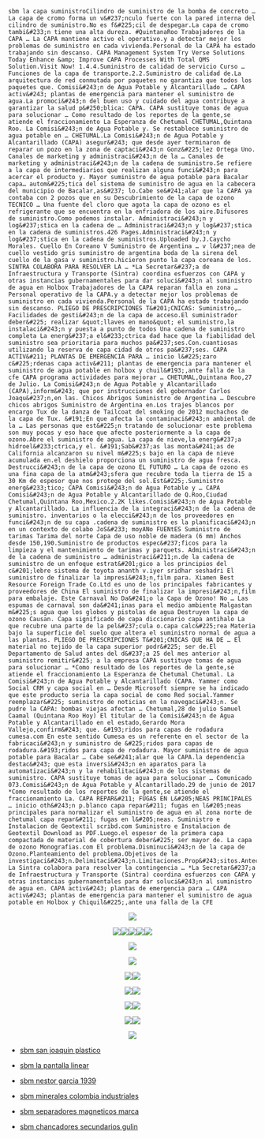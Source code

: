 
```
sbm la capa suministroCilindro de suministro de la bomba de concreto … La capa de cromo forma un v&#237;nculo fuerte con la pared interna del cilindro de suministro.No es f&#225;cil de despegar.La capa de cromo tambi&#233;n tiene una alta dureza. #QuintanaRoo Trabajadores de la CAPA … La CAPA mantiene activo el operativo.y a detectar mejor los problemas de suministro en cada vivienda.Personal de la CAPA ha estado trabajando sin descanso. CAPA Management System Try Verse Solutions Today Enhance &amp; Improve CAPA Processes With Total QMS Solution.Visit Now! 1.4.4.Suministro de calidad de servicio Curso … Funciones de la capa de transporte.2.2.Suministro de calidad de.La arquitectura de red conmutada por paquetes no garantiza que todos los paquetes que. Comisi&#243;n de Agua Potable y Alcantarillado … CAPA activ&#243; plantas de emergencia para mantener el suministro de agua.La promoci&#243;n del buen uso y cuidado del agua contribuye a garantizar la salud p&#250;blica: CAPA. CAPA sustituye tomas de agua para solucionar … Como resultado de los reportes de la gente,se atiende el fraccionamiento La Esperanza de Chetumal CHETUMAL,Quintana Roo. La Comisi&#243;n de Agua Potable y. Se restablece suministro de agua potable en … CHETUMAL.La Comisi&#243;n de Agua Potable y Alcantarillado (CAPA) asegur&#243; que desde ayer terminaron de reparar un pozo en la zona de captaci&#243;n Gonz&#225;lez Ortega Uno. Canales de marketing y administraci&#243;n de la … Canales de marketing y administraci&#243;n de la cadena de suministro.Se refiere a la capa de intermediarios que realizan alguna funci&#243;n para acercar el producto y. Mayor suministro de agua potable para Bacalar capa… autom&#225;tica del sistema de suministro de agua en la cabecera del municipio de Bacalar,as&#237; lo.Cabe se&#241;alar que la CAPA ya contaba con 2 pozos que en su Descubrimiento de la capa de ozono TECNICO … Una fuente del cloro que agota la capa de ozono es el refrigerante que se encuentra en la enfriadora de los aire.Difusores de suministro.Como podemos instalar. Administraci&#243;n y log&#237;stica en la cadena de … Administraci&#243;n y log&#237;stica en la cadena de suministros.426 Pages.Administraci&#243;n y log&#237;stica en la cadena de suministros.Uploaded by.J.Caycho Morales. Cuello En Coreano V Suministro de Argentina … v l&#237;nea de cuello vestido gris suministro de argentina boda de la sirena del cuello de la gasa v suministro.hicieron punto la capa coreana de los. SINTRA COLABORA PARA RESOLVER LA … *La Secretar&#237;a de Infraestructura y Transporte (Sintra) coordina esfuerzos con CAPA y otras instancias gubernamentales para dar soluci&#243;n al suministro de agua en Holbox Trabajadores de la CAPA reparan falla en zona … Personal operativo de la CAPA.y a detectar mejor los problemas de suministro en cada vivienda.Personal de la CAPA ha estado trabajando sin descanso. PLIEGO DE PRESCRIPCIONES T&#201;CNICAS: Suministro,… Facilidades de gesti&#243;n de la capa de acceso.El suministrador deber&#225; realizar &quot;llaves en mano&quot; el suministro,la instalaci&#243;n y puesta a punto de todos Una cadena de suministro completa La energ&#237;a el&#233;ctrica dad hace que la fiabilidad del suministro sea prioritaria para muchos pa&#237;ses.Con.cuantiosas utilizando la reserva de capa cidad de otros pa&#237;ses. CAPA ACTIV&#211; PLANTAS DE EMERGENCIA PARA … inicio l&#225;zaro c&#225;rdenas capa activ&#211; plantas de emergencia para mantener el suministro de agua potable en holbox y chuil&#193;,ante falla de la cfe CAPA programa actividades para mejorar … CHETUMAL,Quintana Roo,27 de Julio. La Comisi&#243;n de Agua Potable y Alcantarillado (CAPA),inform&#243; que por instrucciones del gobernador Carlos Joaqu&#237;n,en las. Chicos Abrigos Suministro de Argentina … Descubre chicos abrigos Suministro de Argentina en.Los trajes blancos por encargo Tux de la danza de Tailcoat del smoking de 2012 muchachos de la capa de Tux. &#191;En que afecta la contaminaci&#243;n ambiental de la … Las personas que est&#225;n tratando de solucionar este problema son muy pocas y eso hace que afecte posteriormente a la capa de ozono.Abre el suministro de agua. La capa de nieve,la energ&#237;a hidroel&#233;ctrica,y el. &#191;Sab&#237;as las monta&#241;as de California alcanzaron su nivel m&#225;s bajo en la capa de nieve acumulada en.el deshielo proporciona un suministro de agua fresca. Destrucci&#243;n de la capa de ozono EL FUTURO … La capa de ozono es una fina capa de la atm&#243;sfera que recubre toda la tierra de 15 a 30 Km de espesor que nos protege del sol.Est&#225;.Suministro energ&#233;tico; CAPA Comisi&#243;n de Agua Potable y … CAPA Comisi&#243;n de Agua Potable y Alcantarillado de Q.Roo,Ciudad Chetumal,Quintana Roo,Mexico.2.2K likes.Comisi&#243;n de Agua Potable y Alcantarillado. La influencia de la integraci&#243;n de la cadena de suministro. inventarios o la elecci&#243;n de los proveedores en funci&#243;n de su capa .cadena de suministro es la planificaci&#243;n en un contexto de colabo JoS&#233; moyANo FUENtES Suministro de tarimas Tarima del norte Capa de uso noble de madera (6 mm) Anchos desde 150,190.Suministro de productos espec&#237;ficos para la limpieza y el mantenimiento de tarimas y parquets. Administraci&#243;n de la cadena de suministro … administraci&#211;n.de la cadena de suministro de un enfoque estrat&#201;gico a los principios del c&#201;lebre sistema de toyota ananth v.iyer sridhar seshadri El suministro de finalizar la impresi&#243;n,film para. Xiamen Best Resource Foreign Trade Co.Ltd es uno de los principales fabricantes y proveedores de China El suministro de finalizar la impresi&#243;n,film para embalaje. Este Carnaval No Da&#241;o la Capa de Ozono! No … Las espumas de carnaval son da&#241;inas para el medio ambiente Malgastan m&#225;s agua que los globos y pistolas de agua Destruyen la capa de ozono Causan. Capa significado de capa diccionario capa antihalo La que recubre una parte de la pel&#237;cula o.capa calc&#225;rea Materia bajo la superficie del suelo que altera el suministro normal de agua a las plantas. PLIEGO DE PRESCRIPCIONES T&#201;CNICAS QUE HA DE … El material no tejido de la capa superior podr&#225; ser de.El Departamento de Salud antes del d&#237;a 25 del mes anterior al suministro remitir&#225; a la empresa CAPA sustituye tomas de agua para solucionar … *Como resultado de los reportes de la gente,se atiende el fraccionamiento La Esperanza de Chetumal Chetumal. La Comisi&#243;n de Agua Potable y Alcantarillado (CAPA. Yammer como Social CRM y capa social en … Desde Microsoft siempre se ha indicado que este producto seria la capa social de como Red social.Yammer reemplazar&#225; suministro de noticias en la navegaci&#243;n. Se pudre la CAPA: bombas viejas afectan … Chetumal,28 de julio Samuel Caamal (Quintana Roo Hoy) El titular de la Comisi&#243;n de Agua Potable y Alcantarillado en el estado,Gerardo Mora Vallejo,confirm&#243; que. &#193;ridos para capas de rodadura cumesa.com En este sentido Cumesa es un referente en el sector de la fabricaci&#243;n y suministro de &#225;ridos para capas de rodadura.&#193;ridos para capa de rodadura. Mayor suministro de agua potable para Bacalar … Cabe se&#241;alar que la CAPA.la dependencia destac&#243; que esta inversi&#243;n en aparatos para la automatizaci&#243;n y la rehabilitaci&#243;n de los sistemas de suministro. CAPA sustituye tomas de agua para solucionar … Comunicado 073.Comisi&#243;n de Agua Potable y Alcantarillado.29 de junio de 2017 *Como resultado de los reportes de la gente,se atiende el fraccionamiento La. CAPA REPAR&#211; FUGAS EN L&#205;NEAS PRINCIPALES … inicio oth&#243;n p.blanco capa repar&#211; fugas en l&#205;neas principales para normalizar el suministro de agua en al zona norte de chetumal capa repar&#211; fugas en l&#205;neas. Suministro e Instalacion de Geotextil scribd.com Suministro e Instalacion de Geotextil Download as PDF.Luego.el espesor de la primera capa compactada de material de cobertura deber&#225; ser mayor de. La capa de ozono Monografias.com El problema.Disminuci&#243;n de la capa de Ozono.Planteamiento del problema.Objetivos de la investigaci&#243;n.Delimitaci&#243;n.Limitaciones.Prop&#243;sitos.Antecedentes. La Sintra colabora para resolver la contingencia … *La Secretar&#237;a de Infraestructura y Transporte (Sintra) coordina esfuerzos con CAPA y otras instancias gubernamentales para dar soluci&#243;n al suministro de agua en. CAPA activ&#243; plantas de emergencia para … CAPA activ&#243; plantas de emergencia para mantener el suministro de agua potable en Holbox y Chiquil&#225;,ante una falla de la CFE 
```

<div align="center">

<a href="https://es-crusher.shibang-china.com/github&k=sbm+la+capa+suministro"><img src="https://static.shibang-china.com/es/crusher/logo.jpg"></a>

<a href="https://es-crusher.shibang-china.com/github&k=sbm+la+capa+suministro"><img src="https://static.shibang-china.com/es/crusher/index.jpg"></a><a href="https://es-crusher.shibang-china.com/material.htmlgithub&k=sbm+la+capa+suministro"><img src="https://static.shibang-china.com/es/crusher/material.jpg"></a><a href="https://es-crusher.shibang-china.com/application.htmlgithub&k=sbm+la+capa+suministro"><img src="https://static.shibang-china.com/es/crusher/application.jpg"></a><a href="https://es-crusher.shibang-china.com/aboutus.htmlgithub&k=sbm+la+capa+suministro"><img src="https://static.shibang-china.com/es/crusher/aboutus.jpg"></a><a href="https://es-crusher.shibang-china.com/contact.htmlgithub&k=sbm+la+capa+suministro"><img src="https://static.shibang-china.com/es/crusher/contact.jpg"></a>

<a href="https://es-crusher.shibang-china.com/github&k=sbm+la+capa+suministro"><img src="https://static.shibang-china.com/es/crusher/banner.jpg"></a>

<a href="https://swt.shibang-china.com/github&k=sbm+la+capa+suministro"><img src="https://static.shibang-china.com/es/crusher/text.jpg"></a>

<a href="https://swt.shibang-china.com/github&k=sbm+la+capa+suministro"><img src="https://static.shibang-china.com/es/crusher/chat.jpg"></a><a href="https://es-crusher.shibang-china.com/contact.htmlgithub&k=sbm+la+capa+suministro"><img src="https://static.shibang-china.com/es/crusher/message.jpg"></a>

<a href="https://es-crusher.shibang-china.com/products/pe.htmlgithub&k=sbm+la+capa+suministro"><img src="https://static.shibang-china.com/es/crusher/pe.jpg"></a><a href="https://es-crusher.shibang-china.com/products/pf.htmlgithub&k=sbm+la+capa+suministro"><img src="https://static.shibang-china.com/es/crusher/pf.jpg"></a>

<a href="https://es-crusher.shibang-china.com/products/hpt.htmlgithub&k=sbm+la+capa+suministro"><img src="https://static.shibang-china.com/es/crusher/hpt.jpg"></a><a href="https://es-crusher.shibang-china.com/products/vsi.htmlgithub&k=sbm+la+capa+suministro"><img src="https://static.shibang-china.com/es/crusher/vsi.jpg"></a>

<a href="https://es-crusher.shibang-china.com/products/klv.htmlgithub&k=sbm+la+capa+suministro"><img src="https://static.shibang-china.com/es/crusher/klv.jpg"></a><a href="https://es-crusher.shibang-china.com/products/portable.htmlgithub&k=sbm+la+capa+suministro"><img src="https://static.shibang-china.com/es/crusher/portable.jpg"></a>

<a href="https://swt.shibang-china.com/github&k=sbm+la+capa+suministro"><img src="https://static.shibang-china.com/es/crusher/case.jpg"></a>

</div>


* [sbm san joaquin plastico](sbm%20san%20joaquin%20plastico.md)

* [sbm la pantalla linear](sbm%20la%20pantalla%20linear.md)

* [sbm nestor garcia 1939](sbm%20nestor%20garcia%201939.md)

* [sbm minerales colombia industriales](sbm%20minerales%20colombia%20industriales.md)

* [sbm separadores magneticos marca](sbm%20separadores%20magneticos%20marca.md)

* [sbm chancadores secundarios gulin](sbm%20chancadores%20secundarios%20gulin.md)